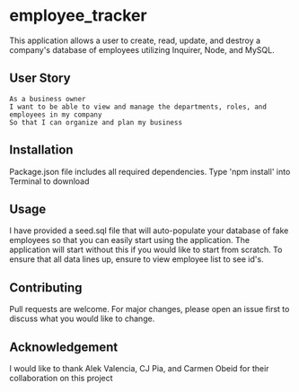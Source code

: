 # employee_tracker
This application allows a user to create, read, update, and destroy a company's database of employees utilizing Inquirer, Node, and MySQL. 

## User Story
```
As a business owner
I want to be able to view and manage the departments, roles, and employees in my company
So that I can organize and plan my business
```

## Installation
Package.json file includes all required dependencies. Type 'npm install' into Terminal to download

## Usage
I have provided a seed.sql file that will auto-populate your database of fake employees so that you can easily start using the application. The application will start without this if you would like to start from scratch. To ensure that all data lines up, ensure to view employee list to see id's.

## Contributing
Pull requests are welcome. For major changes, please open an issue first to discuss what you would like to change.

## Acknowledgement
I would like to thank Alek Valencia, CJ Pia, and Carmen Obeid for their collaboration on this project

